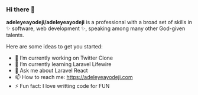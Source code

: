 ### Hi there 👋


**adeleyeayodeji/adeleyeayodeji** is a professional with a broad set of skills in ✨ software, web development ✨, speaking among many other God-given talents.

Here are some ideas to get you started:

- 🔭 I’m currently working on Twitter Clone
- 🌱 I’m currently learning Laravel Lifewire
- 💬 Ask me about Laravel React
- 📫 How to reach me: https://adeleyeayodeji.com
- ⚡ Fun fact: I love writting code for FUN

